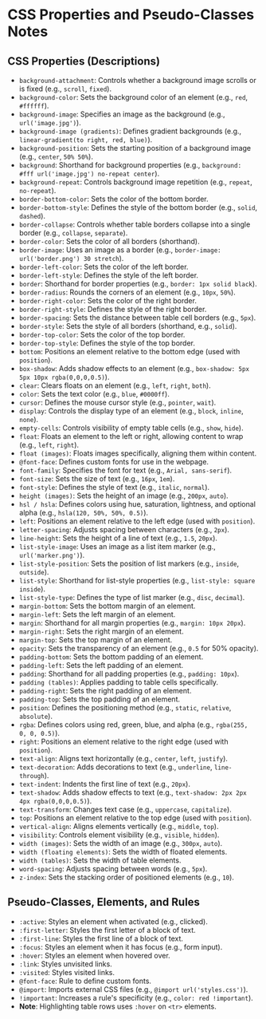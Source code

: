 CSS Properties and Pseudo-Classes Notes
=======================================

CSS Properties (Descriptions)
-----------------------------

-   `background-attachment`: Controls whether a background image scrolls or is fixed (e.g., `scroll`, `fixed`).
-   `background-color`: Sets the background color of an element (e.g., `red`, `#ffffff`).
-   `background-image`: Specifies an image as the background (e.g., `url('image.jpg')`).
-   `background-image (gradients)`: Defines gradient backgrounds (e.g., `linear-gradient(to right, red, blue)`).
-   `background-position`: Sets the starting position of a background image (e.g., `center`, `50% 50%`).
-   `background`: Shorthand for background properties (e.g., `background: #fff url('image.jpg') no-repeat center`).
-   `background-repeat`: Controls background image repetition (e.g., `repeat`, `no-repeat`).
-   `border-bottom-color`: Sets the color of the bottom border.
-   `border-bottom-style`: Defines the style of the bottom border (e.g., `solid`, `dashed`).
-   `border-collapse`: Controls whether table borders collapse into a single border (e.g., `collapse`, `separate`).
-   `border-color`: Sets the color of all borders (shorthand).
-   `border-image`: Uses an image as a border (e.g., `border-image: url('border.png') 30 stretch`).
-   `border-left-color`: Sets the color of the left border.
-   `border-left-style`: Defines the style of the left border.
-   `border`: Shorthand for border properties (e.g., `border: 1px solid black`).
-   `border-radius`: Rounds the corners of an element (e.g., `10px`, `50%`).
-   `border-right-color`: Sets the color of the right border.
-   `border-right-style`: Defines the style of the right border.
-   `border-spacing`: Sets the distance between table cell borders (e.g., `5px`).
-   `border-style`: Sets the style of all borders (shorthand, e.g., `solid`).
-   `border-top-color`: Sets the color of the top border.
-   `border-top-style`: Defines the style of the top border.
-   `bottom`: Positions an element relative to the bottom edge (used with `position`).
-   `box-shadow`: Adds shadow effects to an element (e.g., `box-shadow: 5px 5px 10px rgba(0,0,0,0.5)`).
-   `clear`: Clears floats on an element (e.g., `left`, `right`, `both`).
-   `color`: Sets the text color (e.g., `blue`, `#0000ff`).
-   `cursor`: Defines the mouse cursor style (e.g., `pointer`, `wait`).
-   `display`: Controls the display type of an element (e.g., `block`, `inline`, `none`).
-   `empty-cells`: Controls visibility of empty table cells (e.g., `show`, `hide`).
-   `float`: Floats an element to the left or right, allowing content to wrap (e.g., `left`, `right`).
-   `float (images)`: Floats images specifically, aligning them within content.
-   `@font-face`: Defines custom fonts for use in the webpage.
-   `font-family`: Specifies the font for text (e.g., `Arial, sans-serif`).
-   `font-size`: Sets the size of text (e.g., `16px`, `1em`).
-   `font-style`: Defines the style of text (e.g., `italic`, `normal`).
-   `height (images)`: Sets the height of an image (e.g., `200px`, `auto`).
-   `hsl / hsla`: Defines colors using hue, saturation, lightness, and optional alpha (e.g., `hsla(120, 50%, 50%, 0.5)`).
-   `left`: Positions an element relative to the left edge (used with `position`).
-   `letter-spacing`: Adjusts spacing between characters (e.g., `2px`).
-   `line-height`: Sets the height of a line of text (e.g., `1.5`, `20px`).
-   `list-style-image`: Uses an image as a list item marker (e.g., `url('marker.png')`).
-   `list-style-position`: Sets the position of list markers (e.g., `inside`, `outside`).
-   `list-style`: Shorthand for list-style properties (e.g., `list-style: square inside`).
-   `list-style-type`: Defines the type of list marker (e.g., `disc`, `decimal`).
-   `margin-bottom`: Sets the bottom margin of an element.
-   `margin-left`: Sets the left margin of an element.
-   `margin`: Shorthand for all margin properties (e.g., `margin: 10px 20px`).
-   `margin-right`: Sets the right margin of an element.
-   `margin-top`: Sets the top margin of an element.
-   `opacity`: Sets the transparency of an element (e.g., `0.5` for 50% opacity).
-   `padding-bottom`: Sets the bottom padding of an element.
-   `padding-left`: Sets the left padding of an element.
-   `padding`: Shorthand for all padding properties (e.g., `padding: 10px`).
-   `padding (tables)`: Applies padding to table cells specifically.
-   `padding-right`: Sets the right padding of an element.
-   `padding-top`: Sets the top padding of an element.
-   `position`: Defines the positioning method (e.g., `static`, `relative`, `absolute`).
-   `rgba`: Defines colors using red, green, blue, and alpha (e.g., `rgba(255, 0, 0, 0.5)`).
-   `right`: Positions an element relative to the right edge (used with `position`).
-   `text-align`: Aligns text horizontally (e.g., `center`, `left`, `justify`).
-   `text-decoration`: Adds decorations to text (e.g., `underline`, `line-through`).
-   `text-indent`: Indents the first line of text (e.g., `20px`).
-   `text-shadow`: Adds shadow effects to text (e.g., `text-shadow: 2px 2px 4px rgba(0,0,0,0.5)`).
-   `text-transform`: Changes text case (e.g., `uppercase`, `capitalize`).
-   `top`: Positions an element relative to the top edge (used with `position`).
-   `vertical-align`: Aligns elements vertically (e.g., `middle`, `top`).
-   `visibility`: Controls element visibility (e.g., `visible`, `hidden`).
-   `width (images)`: Sets the width of an image (e.g., `300px`, `auto`).
-   `width (floating elements)`: Sets the width of floated elements.
-   `width (tables)`: Sets the width of table elements.
-   `word-spacing`: Adjusts spacing between words (e.g., `5px`).
-   `z-index`: Sets the stacking order of positioned elements (e.g., `10`).

Pseudo-Classes, Elements, and Rules
-----------------------------------

-   `:active`: Styles an element when activated (e.g., clicked).
-   `:first-letter`: Styles the first letter of a block of text.
-   `:first-line`: Styles the first line of a block of text.
-   `:focus`: Styles an element when it has focus (e.g., form input).
-   `:hover`: Styles an element when hovered over.
-   `:link`: Styles unvisited links.
-   `:visited`: Styles visited links.
-   `@font-face`: Rule to define custom fonts.
-   `@import`: Imports external CSS files (e.g., `@import url('styles.css')`).
-   `!important`: Increases a rule's specificity (e.g., `color: red !important`).
-   **Note**: Highlighting table rows uses `:hover` on `<tr>` elements.